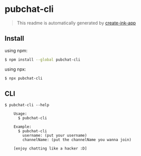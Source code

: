 # pubchat-cli

> This readme is automatically generated by [create-ink-app](https://github.com/vadimdemedes/create-ink-app)


## Install

using npm:

```bash
$ npm install --global pubchat-cli
```
using npx: 

```bash
$ npx pubchat-cli
```


## CLI

```
$ pubchat-cli --help

	Usage:
	  $ pubchat-cli 
	
 	Example:
      $ pubchat-cli
	    username: (put your username)
	    channelName: (put the channelName you wanna join)

	[enjoy chatting like a hacker :D]
```
